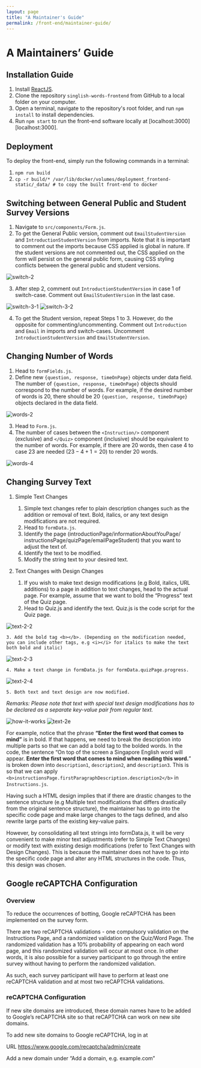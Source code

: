 ```yaml
---
layout: page
title: "A Maintainer's Guide"
permalink: /front-end/maintainer-guide/
---
```


# A Maintainers’ Guide

## Installation Guide

1. Install [ReactJS](https://nodejs.org/en/download/). 
2. Clone the repository `singlish-words-frontend` from GitHub to a local folder on your computer. 
3. Open a terminal, navigate to the repository's root folder, and run `npm install` to install dependencies.
4. Run `npm start` to run the front-end software locally at [localhost:3000][localhost:3000].

## Deployment

To deploy the front-end, simply run the following commands in a terminal:
1. `npm run build` 
2. `cp -r build/* /var/lib/docker/volumes/deployment_frontend-static/_data/ # to copy the built front-end to docker`

## Switching between General Public and Student Survey Versions

1. Navigate to `src/components/Form.js`. 
2. To get the General Public version, comment out `EmailStudentVersion` and `IntroductionStudentVersion` from imports. Note that it is important to comment out the imports because CSS applied is global in nature. If the student versions are not commented out, the CSS applied on the form will persist on the general public form, causing CSS styling conflicts between the general public and student versions.

![switch-2](https://singlishwords.github.io/assets/img/switch-2.png)

3. After step 2, comment out `IntroductionStudentVersion` in case 1 of switch-case. Comment out `EmailStudentVersion` in the last case.

![switch-3-1](https://singlishwords.github.io/assets/img/switch-3-1.png)
![switch-3-2](https://singlishwords.github.io/assets/img/switch-3-2.png)

4. To get the Student version, repeat Steps 1 to 3. However, do the opposite for commenting/uncommenting. Comment out `Introduction` and `Email` in imports and switch-cases. Uncomment `IntroductionStudentVersion` and `EmailStudentVersion`.


## Changing Number of Words

1. Head to `formFields.js`.
2. Define new `{question, response, timeOnPage}` objects under data field. The number of `{question, response, timeOnPage}` objects should correspond to the number of words. For example, if the desired number of words is 20, there should be 20 `{question, response, timeOnPage}` objects declared in the data field.

![words-2](https://singlishwords.github.io/assets/img/words-2.png)

3. Head to `Form.js`.
4. The number of cases between the `<Instruction/>` component (exclusive) and `</Quiz>` component (inclusive) should be equivalent to the number of words. For example, if there are 20 words, then case 4 to case 23 are needed ($23 - 4 + 1 = 20$) to render 20 words.

![words-4](https://singlishwords.github.io/assets/img/words-4.png)

## Changing Survey Text

1. Simple Text Changes

	1. Simple text changes refer to plain description changes such as the addition or removal of text. Bold, italics, or any text design modifications are not required.
	2. Head to `formData.js`.
	3. Identify the page (introductionPage/informationAboutYouPage/ instructionsPage/quizPage/emailPageStudent) that you want to adjust the text of.
	4. Identify the text to be modified.
	5. Modify the string text to your desired text.

2. Text Changes with Design Changes

	1. If you wish to make text design modifications (e.g Bold, italics, URL additions) to a page in addition to text changes, head to the actual page. For example, assume that we want to bold the “Progress” text of the Quiz page.
	2. Head to Quiz.js and identify the text. Quiz.js is the code script for the Quiz page.

![text-2-2](https://singlishwords.github.io/assets/img/text-2-2.png)

	3. Add the bold tag <b></b>. (Depending on the modification needed, you can include other tags, e.g <i></i> for italics to make the text both bold and italic)

![text-2-3](https://singlishwords.github.io/assets/img/text-2-3.png)

	4. Make a text change in formData.js for formData.quizPage.progress.

![text-2-4](https://singlishwords.github.io/assets/img/text-2-4.png)

	5. Both text and text design are now modified.

*Remarks: Please note that text with special text design modifications has to be declared as a separate key-value pair from regular text.*

![how-it-works](https://singlishwords.github.io/assets/img/how-it-works.png)
![text-2e](https://singlishwords.github.io/assets/img/text-2e.png)

For example, notice that the phrase **“Enter the first word that comes to mind”** is in bold. If that happens, we need to break the description into multiple parts so that we can add a bold tag to the bolded words. In the code, the sentence “On top of the screen a Singapore English word will appear. **Enter the first word that comes to mind when reading this word.**” is broken down into `description1`, `description2`, and `description3`. This is so that we can apply `<b>instructionsPage.firstParagraphDescription.description2</b>` in `Instructions.js`.

Having such a HTML design implies that if there are drastic changes to the sentence structure (e.g Multiple text modifications that differs drastically from the original sentence structure), the maintainer has to go into the specific code page and make large changes to the tags defined, and also rewrite large parts of the existing key-value pairs.

However, by consolidating all text strings into formData.js, it will be very convenient to make minor text adjustments (refer to Simple Text Changes) or modify text with existing design modifications (refer to Text Changes with Design Changes). This is because the maintainer does not have to go into the specific code page and alter any HTML structures in the code. Thus, this design was chosen.

## Google reCAPTCHA Configuration
 
### Overview

To reduce the occurrences of botting, Google reCAPTCHA has been implemented on the survey form.

There are two reCAPTCHA validations - one compulsory validation on the Instructions Page, and a randomized validation on the Quiz/Word Page. The randomized validation has a 10% probability of appearing on each word page, and this randomized validation will occur at most once. In other words, it is also possible for a survey participant to go through the entire survey without having to perform the randomized validation.

As such, each survey participant will have to perform at least one reCAPTCHA validation and at most two reCAPTCHA validations.

### reCAPTCHA Configuration

If new site domains are introduced, these domain names have to be added to Google’s reCAPTCHA site so that reCAPTCHA can work on new site domains.

To add new site domains to Google reCAPTCHA, log in at 

URL
https://www.google.com/recaptcha/admin/create 

Add a new domain under “Add a domain, e.g. example.com”
